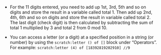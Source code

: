 - For the 11 digits entered, you need to add up 1st, 3rd, 5th and so on digits and store the result in a variable called total 1. Then add up 2nd, 4th, 6th and so on digits and store the result in variable called total 2. The last digit (check digit) is then calculated by subtracting the sum of total 1 multiplied by 3 and total 2 from 0 mod 10.

- You can access a letter (or a digit) at a specified position in a string (or number) by using the `scratch:letter () of []` block under “Operators”. For example: `scratch:letter (4) of [18392819202910] //9`